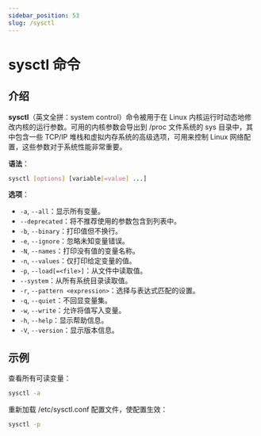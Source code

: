 ```yaml
---
sidebar_position: 53
slug: /sysctl
---
```


# sysctl 命令



## 介绍

**sysctl**（英文全拼：system control）命令被用于在 Linux 内核运行时动态地修改内核的运行参数。可用的内核参数会导出到 /proc 文件系统的 sys 目录中，其中包含一些 TCP/IP 堆栈和虚拟内存系统的高级选项，可用来控制 Linux 网络配置，这些参数对于系统性能非常重要。

**语法**：

```bash
sysctl [options] [variable[=value] ...]
```

**选项**：

- `-a`, `--all`：显示所有变量。
- `--deprecated`：将不推荐使用的参数包含到列表中。
- `-b`, `--binary`：打印值但不换行。
- `-e`, `--ignore`：忽略未知变量错误。
- `-N`, `--names`：打印没有值的变量名称。
- `-n`, `--values`：仅打印给定变量的值。
- `-p`, `--load[=<file>]`：从文件中读取值。
- `--system`：从所有系统目录读取值。
- `-r`, `--pattern <expression>`：选择与表达式匹配的设置。
- `-q`, `--quiet`：不回显变量集。
- `-w`, `--write`：允许将值写入变量。
- `-h`, `--help`：显示帮助信息。
- `-V`, `--version`：显示版本信息。



## 示例

查看所有可读变量：

```bash
sysctl -a
```

重新加载 /etc/sysctl.conf 配置文件，使配置生效：

```bash
sysctl -p
```

